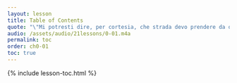 ```yaml
---
layout: lesson
title: Table of Contents
quote: "\"Mi potresti dire, per cortesia, che strada devo prendere da qui?\"<br/> \"Questo dipende molto da dove vuoi andare.\"<br/> \"Non mi importa molto dove\"<br/> \"E allora non importa molto che strada prendi.\""
audio: /assets/audio/21lessons/0-01.m4a
permalink: toc
order: ch0-01
toc: true
---
```


{% include lesson-toc.html %}

<!-- Wikipedia -->
[alice]: https://en.wikipedia.org/wiki/Alice%27s_Adventures_in_Wonderland
[carroll]: https://en.wikipedia.org/wiki/Lewis_Carroll
